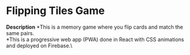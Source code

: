 # Flipping Tiles Game

**Description**
*This is a memory game where you flip cards and match the same pairs.\
*This is a progressive web app (PWA) done in React with CSS animations and deployed on Firebase.\
